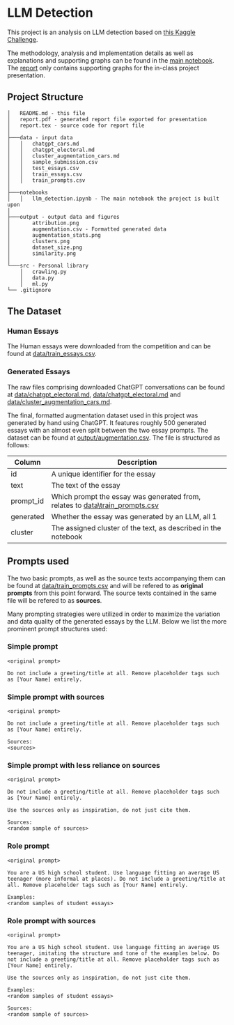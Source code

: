 # LLM Detection

This project is an analysis on LLM detection based on [this Kaggle Challenge](https://www.kaggle.com/competitions/llm-detect-ai-generated-text).

The methodology, analysis and implementation details as well as explanations and supporting graphs can be found in the [main notebook](notebooks/llm_detection.ipynb). The [report](report.pdf) only contains supporting graphs for the in-class project presentation.

## Project Structure

```
│   README.md - this file
│   report.pdf - generated report file exported for presentation
│   report.tex - source code for report file
│
├───data - input data 
│   │   chatgpt_cars.md
│   │   chatgpt_electoral.md
│   │   cluster_augmentation_cars.md
│   │   sample_submission.csv
│   │   test_essays.csv
│   │   train_essays.csv
│   │   train_prompts.csv
│
├───notebooks
│   │   llm_detection.ipynb - The main notebook the project is built upon
│
├───output - output data and figures
│       attribution.png
│       augmentation.csv - Formatted generated data
│       augmentation_stats.png 
│       clusters.png
│       dataset_size.png
│       similarity.png
│
└───src - Personal library
    │   crawling.py
    │   data.py
    │   ml.py
└── .gitignore
```

## The Dataset

### Human Essays

The Human essays were downloaded from the competition and can be found at [data/train_essays.csv](data/train_essays.csv).


### Generated Essays

The raw files comprising downloaded ChatGPT conversations can be found at [data/chatgpt_electoral.md](data/chatgpt_electoral.md), [data/chatgpt_electoral.md](data/chatgpt_electoral.md) and [data/cluster_augmentation_cars.md](data/cluster_augmentation_cars.md).

The final, formatted augmentation dataset used in this project was generated by hand using ChatGPT. It features roughly 500 generated essays with an almost even split between the two essay prompts. The dataset can be found at [output/augmentation.csv](output/augmentation.csv). The file is structured as follows:

| Column | Description  |
|---|---|
| id  | A unique identifier for the essay  |
| text  | The text of the essay  |
|  prompt_id | Which prompt the essay was generated from, relates to [data\train_prompts.csv](data\train_prompts.csv) |
| generated | Whether the essay was generated by an LLM, all 1  |
| cluster | The assigned cluster of the text, as described in the notebook |  


## Prompts used

The two basic prompts, as well as the source texts accompanying them can be found at [data/train_prompts.csv](data/train_prompts.csv) and will be refered to as **original prompts** from this point forward. The source texts contained in the same file will be refered to as **sources**.

Many prompting strategies were utilized in order to maximize the variation and data quality of the generated essays by the LLM. Below we list the more prominent prompt structures used:

### Simple prompt

```
<original prompt>

Do not include a greeting/title at all. Remove placeholder tags such as [Your Name] entirely. 
```

### Simple prompt with sources

```
<original prompt>

Do not include a greeting/title at all. Remove placeholder tags such as [Your Name] entirely. 

Sources:
<sources>
```


### Simple prompt with less reliance on sources 

```
<original prompt>

Do not include a greeting/title at all. Remove placeholder tags such as [Your Name] entirely. 

Use the sources only as inspiration, do not just cite them.

Sources:
<random sample of sources>
```


### Role prompt
```
<original prompt>

You are a US high school student. Use language fitting an average US teenager (more informal at places). Do not include a greeting/title at all. Remove placeholder tags such as [Your Name] entirely. 

Examples:
<random samples of student essays>
```

### Role prompt with sources
```
<original prompt>

You are a US high school student. Use language fitting an average US teenager, imitating the structure and tone of the examples below. Do not include a greeting/title at all. Remove placeholder tags such as [Your Name] entirely. 

Use the sources only as inspiration, do not just cite them.

Examples:
<random samples of student essays>

Sources:
<random sample of sources>
```